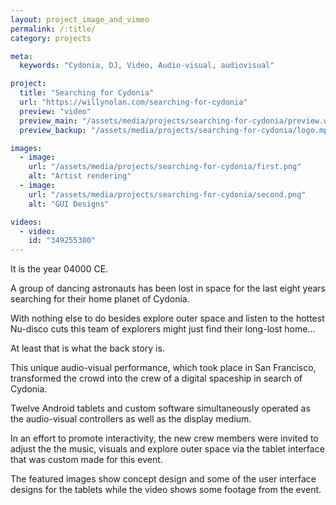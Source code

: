 ```yaml
---
layout: project_image_and_vimeo
permalink: /:title/
category: projects

meta:
  keywords: "Cydonia, DJ, Video, Audio-visual, audiovisual"

project:
  title: "Searching for Cydonia"
  url: "https://willynolan.com/searching-for-cydonia"
  preview: "video"
  preview_main: "/assets/media/projects/searching-for-cydonia/preview.webm"
  preview_backup: "/assets/media/projects/searching-for-cydonia/logo.mp4"

images:
  - image:
    url: "/assets/media/projects/searching-for-cydonia/first.png"
    alt: "Artist rendering"
  - image:
    url: "/assets/media/projects/searching-for-cydonia/second.png"
    alt: "GUI Designs"

videos:
  - video:
    id: "349255380"
---
```

<p>
It is the year 04000 CE. 
</p>

<p>
A group of dancing astronauts has been lost in space for the last eight years searching for their
home planet of Cydonia. 
</p>

<p>
With nothing else to do besides explore outer space and listen to the hottest Nu-disco cuts this team of explorers might
just find their long-lost home...
</p>

<p>
At least that is what the back story is. 
</p>

<p>
This unique audio-visual performance, which took place in San Francisco, transformed the crowd into the crew of 
a digital spaceship in search of Cydonia.
</p>

<p>
Twelve Android tablets and custom software simultaneously operated as the audio-visual controllers as well as the 
display medium.
</p>

<p>
In an effort to promote interactivity, the new crew members were invited to adjust the the music, visuals and explore outer space
via the tablet interface that was custom made for this event. 
</p>

<p>
The featured images show concept design and some of the user interface designs for the tablets while the video shows
some footage from the event.
</p>
